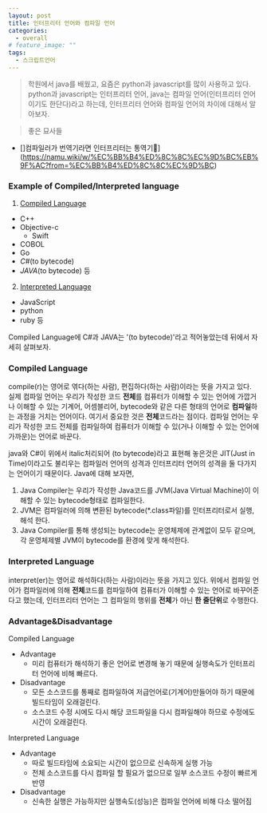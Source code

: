 ```yaml
---
layout: post
title: 인터프리터 언어와 컴파일 언어
categories:
  - overall
# feature_image: ""
tags:
  - 스크립트언어
---
```

> 학원에서 java를 배웠고, 요즘은 python과 javascript를 많이 사용하고 있다. python과 javascript는 인터프리터 언어, java는 컴파일 언어(인터프리터 언어이기도 한단다)라고 하는데, 인터프리터 언어와 컴파일 언어의 차이에 대해서 알아보자.

> 좋은 묘사들  
- []컴파일러가 번역기라면 인터프리터는 통역기](https://namu.wiki/w/%EC%BB%B4%ED%8C%8C%EC%9D%BC%EB%9F%AC?from=%EC%BB%B4%ED%8C%8C%EC%9D%BC)


### Example of Compiled/Interpreted language
1. [Compiled Language](https://en.wikipedia.org/wiki/Compiled_language)
  - C++
  - Objective-c
    - Swift
  - COBOL
  - Go
  - _C#_(to bytecode)
  - _JAVA_(to bytecode) 등

2. [Interpreted Language](https://en.wikipedia.org/wiki/Interpreted_language)
  - JavaScript
  - python
  - ruby 등

Compiled Language에 C#과 JAVA는 '(to bytecode)'라고 적어놓았는데 뒤에서 자세히 살펴보자.

### Compiled Language
compile(r)는 영어로 엮다(하는 사람), 편집하다(하는 사람)이라는 뜻을 가지고 있다. 실제 컴파일 언어는 우리가 작성한 코드 **전체**를 컴퓨터가 이해할 수 있는 언어에 가깝거나 이해할 수 있는 기계어, 어셈블리어, bytecode와 같은 다른 형태의 언어로 **컴파일**하는 과정을 거치는 언어이다. 여기서 중요한 것은 **전체**코드라는 점이다. 컴파일 언어는 우리가 작성한 코드 전체를 컴파일하여 컴퓨터가 이해할 수 있(거나 이해할 수 있는 언어에 가까운)는 언어로 바꾼다.

java와 C#이 위에서 italic처리되어 (to bytecode)라고 표현해 놓은것은 JIT(Just in Time)이라고도 불리우는 컴파일러 언어의 성격과 인터프리터 언어의 성격을 둘 다가지는 언어이기 때문이다. Java에 대해 보자면,
1. Java Compiler는 우리가 작성한 Java코드를 JVM(Java Virtual Machine)이 이해할 수 있는 bytecode형태로 컴파일한다. 
2. JVM은 컴파일러에 의해 변환된 bytecode(*.class파일)를 인터프리터로서 실행, 해석 한다.
3. Java Compiler를 통해 생성되는 bytecode는 운영체제에 관계없이 모두 같으며, 각 운영체제별 JVM이 bytecode를 환경에 맞게 해석한다.

### Interpreted Language
interpret(er)는 영어로 해석하다(하는 사람)이라는 뜻을 가지고 있다. 위에서 컴파일 언어가 컴파일러에 의해 **전체**코드를 컴파일하여 컴퓨터가 이해할 수 있는 언어로 바꾸어준다고 했는데, 인터프리터 언어는 그 컴파일의 행위를 **전체**가 아닌 **한 줄단위**로 수행한다.  


### Advantage&Disadvantage 
Compiled Language 
  - Advantage 
    - 미리 컴퓨터가 해석하기 좋은 언어로 변경해 놓기 때문에 실행속도가 인터프리터 언어에 비해 빠르다.
  - Disadvantage
    - 모든 소스코드를 통째로 컴파일하여 저급언어로(기계어)만들어야 하기 때문에 빌드타임이 오래걸린다.
    - 소스코드 수정 시에도 다시 해당 코드파일을 다시 컴파일해야 하므로 수정에도 시간이 오래걸린다.

Interpreted Language
  - Advantage
    - 따로 빌드타임에 소요되는 시간이 없으므로 신속하게 실행 가능
    - 전체 소스코드를 다시 컴파일 할 필요가 없으므로 일부 소스코드 수정이 빠르게 반영
  - Disadvantage
    - 신속한 실행은 가능하지만 실행속도(성능)은 컴파일 언어에 비해 다소 떨어짐
